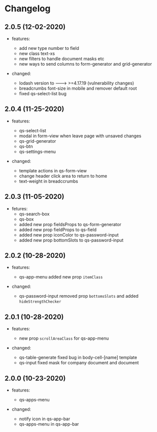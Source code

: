 # Changelog

## 2.0.5 (12-02-2020)

- features:
  - add new type number to field
  - new class text-xs
  - new filters to handle document masks etc
  - new ways to send columns to form-generator and grid-generator

- changed:
  - lodash version to ---> >=4.17.19 (vulnerability changes)
  - breadcrumbs font-size in mobile and remover default root
  - fixed qs-select-list bug

## 2.0.4 (11-25-2020)

- features:
  - qs-select-list
  - modal in form-view when leave page with unsaved changes
  - qs-grid-generator
  - qs-btn
  - qs-settings-menu

- changed:
  - template actions in qs-form-view
  - change header click area to return to home
  - text-weight in breadccrumbs

## 2.0.3 (11-05-2020)

- fetures:
  - qs-search-box
  - qs-box
  - added new prop fieldsProps to qs-form-generator
  - added new prop fieldProps to qs-field
  - added new prop iconColor to qs-password-input
  - added new prop bottomSlots to qs-password-input

## 2.0.2 (10-28-2020)

- features:
  - qs-app-menu added new prop `itemClass`

- changed:
  - qs-password-input removed prop `bottomsSlots` and added `hideStrengthChecker`

## 2.0.1 (10-28-2020)

- features:
  - new prop `scrollAreaClass` for qs-app-menu

- changed:
  - qs-table-generate fixed bug in body-cell-[name] template
  - qs-input fixed mask for company document and document

## 2.0.0 (10-23-2020)

- features:
  - qs-apps-menu

- changed:
  - notify icon in qs-app-bar
  - qs-apps-menu in qs-app-bar
